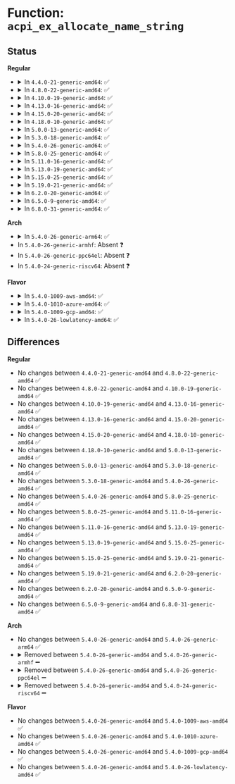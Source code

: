 # Function: <code>acpi_ex_allocate_name_string</code>

## Status
<b>Regular</b>
<ul>
<li>
<details>
<summary>In <code>4.4.0-21-generic-amd64</code>: ✅</summary>

```c
char * acpi_ex_allocate_name_string(u32 prefix_count, u32 num_name_segs)
```

```json
{
  "name": "acpi_ex_allocate_name_string",
  "collision_type": "Unique Static",
  "inline_type": "No",
  "funcs": [
    {
      "addr": 18446744071583654630,
      "name": "acpi_ex_allocate_name_string",
      "external": false,
      "loc": "drivers/acpi/acpica/exnames.c:73",
      "file": "drivers/acpi/acpica/exnames.c",
      "inline": "seen, unknown",
      "caller_inline": [],
      "caller_func": [
        "drivers/acpi/acpica/exnames.c:acpi_ex_get_name_string",
        "drivers/acpi/acpica/exnames.c:acpi_ex_get_name_string",
        "drivers/acpi/acpica/exnames.c:acpi_ex_get_name_string",
        "drivers/acpi/acpica/exnames.c:acpi_ex_get_name_string",
        "drivers/acpi/acpica/exnames.c:acpi_ex_get_name_string"
      ]
    }
  ],
  "symbols": [
    {
      "addr": 18446744071583654630,
      "name": "acpi_ex_allocate_name_string",
      "section": ".text",
      "bind": "STB_LOCAL",
      "size": 183
    }
  ]
}
```
</details>
</li>
<li>
<details>
<summary>In <code>4.8.0-22-generic-amd64</code>: ✅</summary>

```c
char * acpi_ex_allocate_name_string(u32 prefix_count, u32 num_name_segs)
```

```json
{
  "name": "acpi_ex_allocate_name_string",
  "collision_type": "Unique Static",
  "inline_type": "No",
  "funcs": [
    {
      "addr": 18446744071583978995,
      "name": "acpi_ex_allocate_name_string",
      "external": false,
      "loc": "drivers/acpi/acpica/exnames.c:73",
      "file": "drivers/acpi/acpica/exnames.c",
      "inline": "seen, unknown",
      "caller_inline": [],
      "caller_func": [
        "drivers/acpi/acpica/exnames.c:acpi_ex_get_name_string",
        "drivers/acpi/acpica/exnames.c:acpi_ex_get_name_string",
        "drivers/acpi/acpica/exnames.c:acpi_ex_get_name_string",
        "drivers/acpi/acpica/exnames.c:acpi_ex_get_name_string",
        "drivers/acpi/acpica/exnames.c:acpi_ex_get_name_string"
      ]
    }
  ],
  "symbols": [
    {
      "addr": 18446744071583978995,
      "name": "acpi_ex_allocate_name_string",
      "section": ".text",
      "bind": "STB_LOCAL",
      "size": 183
    }
  ]
}
```
</details>
</li>
<li>
<details>
<summary>In <code>4.10.0-19-generic-amd64</code>: ✅</summary>

```c
char * acpi_ex_allocate_name_string(u32 prefix_count, u32 num_name_segs)
```

```json
{
  "name": "acpi_ex_allocate_name_string",
  "collision_type": "Unique Static",
  "inline_type": "No",
  "funcs": [
    {
      "addr": 18446744071584120391,
      "name": "acpi_ex_allocate_name_string",
      "external": false,
      "loc": "drivers/acpi/acpica/exnames.c:73",
      "file": "drivers/acpi/acpica/exnames.c",
      "inline": "seen, unknown",
      "caller_inline": [],
      "caller_func": [
        "drivers/acpi/acpica/exnames.c:acpi_ex_get_name_string",
        "drivers/acpi/acpica/exnames.c:acpi_ex_get_name_string",
        "drivers/acpi/acpica/exnames.c:acpi_ex_get_name_string",
        "drivers/acpi/acpica/exnames.c:acpi_ex_get_name_string",
        "drivers/acpi/acpica/exnames.c:acpi_ex_get_name_string"
      ]
    }
  ],
  "symbols": [
    {
      "addr": 18446744071584120391,
      "name": "acpi_ex_allocate_name_string",
      "section": ".text",
      "bind": "STB_LOCAL",
      "size": 183
    }
  ]
}
```
</details>
</li>
<li>
<details>
<summary>In <code>4.13.0-16-generic-amd64</code>: ✅</summary>

```c
char * acpi_ex_allocate_name_string(u32 prefix_count, u32 num_name_segs)
```

```json
{
  "name": "acpi_ex_allocate_name_string",
  "collision_type": "Unique Static",
  "inline_type": "No",
  "funcs": [
    {
      "addr": 18446744071584187515,
      "name": "acpi_ex_allocate_name_string",
      "external": false,
      "loc": "drivers/acpi/acpica/exnames.c:73",
      "file": "drivers/acpi/acpica/exnames.c",
      "inline": "seen, unknown",
      "caller_inline": [],
      "caller_func": [
        "drivers/acpi/acpica/exnames.c:acpi_ex_get_name_string",
        "drivers/acpi/acpica/exnames.c:acpi_ex_get_name_string",
        "drivers/acpi/acpica/exnames.c:acpi_ex_get_name_string",
        "drivers/acpi/acpica/exnames.c:acpi_ex_get_name_string",
        "drivers/acpi/acpica/exnames.c:acpi_ex_get_name_string"
      ]
    }
  ],
  "symbols": [
    {
      "addr": 18446744071584187515,
      "name": "acpi_ex_allocate_name_string",
      "section": ".text",
      "bind": "STB_LOCAL",
      "size": 192
    }
  ]
}
```
</details>
</li>
<li>
<details>
<summary>In <code>4.15.0-20-generic-amd64</code>: ✅</summary>

```c
char * acpi_ex_allocate_name_string(u32 prefix_count, u32 num_name_segs)
```

```json
{
  "name": "acpi_ex_allocate_name_string",
  "collision_type": "Unique Static",
  "inline_type": "No",
  "funcs": [
    {
      "addr": 18446744071584505610,
      "name": "acpi_ex_allocate_name_string",
      "external": false,
      "loc": "drivers/acpi/acpica/exnames.c:73",
      "file": "drivers/acpi/acpica/exnames.c",
      "inline": "seen, unknown",
      "caller_inline": [],
      "caller_func": [
        "drivers/acpi/acpica/exnames.c:acpi_ex_get_name_string",
        "drivers/acpi/acpica/exnames.c:acpi_ex_get_name_string",
        "drivers/acpi/acpica/exnames.c:acpi_ex_get_name_string",
        "drivers/acpi/acpica/exnames.c:acpi_ex_get_name_string",
        "drivers/acpi/acpica/exnames.c:acpi_ex_get_name_string"
      ]
    }
  ],
  "symbols": [
    {
      "addr": 18446744071584505610,
      "name": "acpi_ex_allocate_name_string",
      "section": ".text",
      "bind": "STB_LOCAL",
      "size": 285
    }
  ]
}
```
</details>
</li>
<li>
<details>
<summary>In <code>4.18.0-10-generic-amd64</code>: ✅</summary>

```c
char * acpi_ex_allocate_name_string(u32 prefix_count, u32 num_name_segs)
```

```json
{
  "name": "acpi_ex_allocate_name_string",
  "collision_type": "Unique Static",
  "inline_type": "No",
  "funcs": [
    {
      "addr": 18446744071584730170,
      "name": "acpi_ex_allocate_name_string",
      "external": false,
      "loc": "drivers/acpi/acpica/exnames.c:39",
      "file": "drivers/acpi/acpica/exnames.c",
      "inline": "seen, unknown",
      "caller_inline": [],
      "caller_func": [
        "drivers/acpi/acpica/exnames.c:acpi_ex_get_name_string",
        "drivers/acpi/acpica/exnames.c:acpi_ex_get_name_string",
        "drivers/acpi/acpica/exnames.c:acpi_ex_get_name_string",
        "drivers/acpi/acpica/exnames.c:acpi_ex_get_name_string",
        "drivers/acpi/acpica/exnames.c:acpi_ex_get_name_string"
      ]
    }
  ],
  "symbols": [
    {
      "addr": 18446744071584730170,
      "name": "acpi_ex_allocate_name_string",
      "section": ".text",
      "bind": "STB_LOCAL",
      "size": 285
    }
  ]
}
```
</details>
</li>
<li>
<details>
<summary>In <code>5.0.0-13-generic-amd64</code>: ✅</summary>

```c
char * acpi_ex_allocate_name_string(u32 prefix_count, u32 num_name_segs)
```

```json
{
  "name": "acpi_ex_allocate_name_string",
  "collision_type": "Unique Static",
  "inline_type": "No",
  "funcs": [
    {
      "addr": 18446744071584829812,
      "name": "acpi_ex_allocate_name_string",
      "external": false,
      "loc": "drivers/acpi/acpica/exnames.c:39",
      "file": "drivers/acpi/acpica/exnames.c",
      "inline": "seen, unknown",
      "caller_inline": [],
      "caller_func": [
        "drivers/acpi/acpica/exnames.c:acpi_ex_get_name_string",
        "drivers/acpi/acpica/exnames.c:acpi_ex_get_name_string",
        "drivers/acpi/acpica/exnames.c:acpi_ex_get_name_string",
        "drivers/acpi/acpica/exnames.c:acpi_ex_get_name_string",
        "drivers/acpi/acpica/exnames.c:acpi_ex_get_name_string"
      ]
    }
  ],
  "symbols": [
    {
      "addr": 18446744071584829812,
      "name": "acpi_ex_allocate_name_string",
      "section": ".text",
      "bind": "STB_LOCAL",
      "size": 285
    }
  ]
}
```
</details>
</li>
<li>
<details>
<summary>In <code>5.3.0-18-generic-amd64</code>: ✅</summary>

```c
char * acpi_ex_allocate_name_string(u32 prefix_count, u32 num_name_segs)
```

```json
{
  "name": "acpi_ex_allocate_name_string",
  "collision_type": "Unique Static",
  "inline_type": "No",
  "funcs": [
    {
      "addr": 18446744071585033415,
      "name": "acpi_ex_allocate_name_string",
      "external": false,
      "loc": "drivers/acpi/acpica/exnames.c:39",
      "file": "drivers/acpi/acpica/exnames.c",
      "inline": "seen, unknown",
      "caller_inline": [],
      "caller_func": [
        "drivers/acpi/acpica/exnames.c:acpi_ex_get_name_string",
        "drivers/acpi/acpica/exnames.c:acpi_ex_get_name_string",
        "drivers/acpi/acpica/exnames.c:acpi_ex_get_name_string",
        "drivers/acpi/acpica/exnames.c:acpi_ex_get_name_string",
        "drivers/acpi/acpica/exnames.c:acpi_ex_get_name_string"
      ]
    }
  ],
  "symbols": [
    {
      "addr": 18446744071585033415,
      "name": "acpi_ex_allocate_name_string",
      "section": ".text",
      "bind": "STB_LOCAL",
      "size": 285
    }
  ]
}
```
</details>
</li>
<li>
<details>
<summary>In <code>5.4.0-26-generic-amd64</code>: ✅</summary>

```c
char * acpi_ex_allocate_name_string(u32 prefix_count, u32 num_name_segs)
```

```json
{
  "name": "acpi_ex_allocate_name_string",
  "collision_type": "Unique Static",
  "inline_type": "No",
  "funcs": [
    {
      "addr": 18446744071585169500,
      "name": "acpi_ex_allocate_name_string",
      "external": false,
      "loc": "drivers/acpi/acpica/exnames.c:39",
      "file": "drivers/acpi/acpica/exnames.c",
      "inline": "seen, unknown",
      "caller_inline": [],
      "caller_func": [
        "drivers/acpi/acpica/exnames.c:acpi_ex_get_name_string",
        "drivers/acpi/acpica/exnames.c:acpi_ex_get_name_string",
        "drivers/acpi/acpica/exnames.c:acpi_ex_get_name_string",
        "drivers/acpi/acpica/exnames.c:acpi_ex_get_name_string",
        "drivers/acpi/acpica/exnames.c:acpi_ex_get_name_string"
      ]
    }
  ],
  "symbols": [
    {
      "addr": 18446744071585169500,
      "name": "acpi_ex_allocate_name_string",
      "section": ".text",
      "bind": "STB_LOCAL",
      "size": 285
    }
  ]
}
```
</details>
</li>
<li>
<details>
<summary>In <code>5.8.0-25-generic-amd64</code>: ✅</summary>

```c
char * acpi_ex_allocate_name_string(u32 prefix_count, u32 num_name_segs)
```

```json
{
  "name": "acpi_ex_allocate_name_string",
  "collision_type": "Unique Static",
  "inline_type": "No",
  "funcs": [
    {
      "addr": 18446744071585874790,
      "name": "acpi_ex_allocate_name_string",
      "external": false,
      "loc": "drivers/acpi/acpica/exnames.c:39",
      "file": "drivers/acpi/acpica/exnames.c",
      "inline": "seen, unknown",
      "caller_inline": [],
      "caller_func": [
        "drivers/acpi/acpica/exnames.c:acpi_ex_get_name_string",
        "drivers/acpi/acpica/exnames.c:acpi_ex_get_name_string",
        "drivers/acpi/acpica/exnames.c:acpi_ex_get_name_string",
        "drivers/acpi/acpica/exnames.c:acpi_ex_get_name_string",
        "drivers/acpi/acpica/exnames.c:acpi_ex_get_name_string"
      ]
    }
  ],
  "symbols": [
    {
      "addr": 18446744071585874790,
      "name": "acpi_ex_allocate_name_string",
      "section": ".text",
      "bind": "STB_LOCAL",
      "size": 269
    }
  ]
}
```
</details>
</li>
<li>
<details>
<summary>In <code>5.11.0-16-generic-amd64</code>: ✅</summary>

```c
char * acpi_ex_allocate_name_string(u32 prefix_count, u32 num_name_segs)
```

```json
{
  "name": "acpi_ex_allocate_name_string",
  "collision_type": "Unique Static",
  "inline_type": "No",
  "funcs": [
    {
      "addr": 18446744071585995945,
      "name": "acpi_ex_allocate_name_string",
      "external": false,
      "loc": "drivers/acpi/acpica/exnames.c:39",
      "file": "drivers/acpi/acpica/exnames.c",
      "inline": "seen, unknown",
      "caller_inline": [],
      "caller_func": [
        "drivers/acpi/acpica/exnames.c:acpi_ex_get_name_string",
        "drivers/acpi/acpica/exnames.c:acpi_ex_get_name_string",
        "drivers/acpi/acpica/exnames.c:acpi_ex_get_name_string",
        "drivers/acpi/acpica/exnames.c:acpi_ex_get_name_string",
        "drivers/acpi/acpica/exnames.c:acpi_ex_get_name_string"
      ]
    }
  ],
  "symbols": [
    {
      "addr": 18446744071585995945,
      "name": "acpi_ex_allocate_name_string",
      "section": ".text",
      "bind": "STB_LOCAL",
      "size": 239
    }
  ]
}
```
</details>
</li>
<li>
<details>
<summary>In <code>5.13.0-19-generic-amd64</code>: ✅</summary>

```c
char * acpi_ex_allocate_name_string(u32 prefix_count, u32 num_name_segs)
```

```json
{
  "name": "acpi_ex_allocate_name_string",
  "collision_type": "Unique Static",
  "inline_type": "No",
  "funcs": [
    {
      "addr": 18446744071585872941,
      "name": "acpi_ex_allocate_name_string",
      "external": false,
      "loc": "drivers/acpi/acpica/exnames.c:39",
      "file": "drivers/acpi/acpica/exnames.c",
      "inline": "seen, unknown",
      "caller_inline": [],
      "caller_func": [
        "drivers/acpi/acpica/exnames.c:acpi_ex_get_name_string",
        "drivers/acpi/acpica/exnames.c:acpi_ex_get_name_string",
        "drivers/acpi/acpica/exnames.c:acpi_ex_get_name_string",
        "drivers/acpi/acpica/exnames.c:acpi_ex_get_name_string",
        "drivers/acpi/acpica/exnames.c:acpi_ex_get_name_string"
      ]
    }
  ],
  "symbols": [
    {
      "addr": 18446744071585872941,
      "name": "acpi_ex_allocate_name_string",
      "section": ".text",
      "bind": "STB_LOCAL",
      "size": 269
    }
  ]
}
```
</details>
</li>
<li>
<details>
<summary>In <code>5.15.0-25-generic-amd64</code>: ✅</summary>

```c
char * acpi_ex_allocate_name_string(u32 prefix_count, u32 num_name_segs)
```

```json
{
  "name": "acpi_ex_allocate_name_string",
  "collision_type": "Unique Static",
  "inline_type": "No",
  "funcs": [
    {
      "addr": 18446744071586360310,
      "name": "acpi_ex_allocate_name_string",
      "external": false,
      "loc": "drivers/acpi/acpica/exnames.c:39",
      "file": "drivers/acpi/acpica/exnames.c",
      "inline": "seen, unknown",
      "caller_inline": [],
      "caller_func": [
        "drivers/acpi/acpica/exnames.c:acpi_ex_get_name_string",
        "drivers/acpi/acpica/exnames.c:acpi_ex_get_name_string",
        "drivers/acpi/acpica/exnames.c:acpi_ex_get_name_string",
        "drivers/acpi/acpica/exnames.c:acpi_ex_get_name_string",
        "drivers/acpi/acpica/exnames.c:acpi_ex_get_name_string"
      ]
    }
  ],
  "symbols": [
    {
      "addr": 18446744071586360310,
      "name": "acpi_ex_allocate_name_string",
      "section": ".text",
      "bind": "STB_LOCAL",
      "size": 269
    }
  ]
}
```
</details>
</li>
<li>
<details>
<summary>In <code>5.19.0-21-generic-amd64</code>: ✅</summary>

```c
char * acpi_ex_allocate_name_string(u32 prefix_count, u32 num_name_segs)
```

```json
{
  "name": "acpi_ex_allocate_name_string",
  "collision_type": "Unique Static",
  "inline_type": "No",
  "funcs": [
    {
      "addr": 18446744071587607879,
      "name": "acpi_ex_allocate_name_string",
      "external": false,
      "loc": "drivers/acpi/acpica/exnames.c:39",
      "file": "drivers/acpi/acpica/exnames.c",
      "inline": "seen, unknown",
      "caller_inline": [],
      "caller_func": [
        "drivers/acpi/acpica/exnames.c:acpi_ex_get_name_string",
        "drivers/acpi/acpica/exnames.c:acpi_ex_get_name_string",
        "drivers/acpi/acpica/exnames.c:acpi_ex_get_name_string",
        "drivers/acpi/acpica/exnames.c:acpi_ex_get_name_string",
        "drivers/acpi/acpica/exnames.c:acpi_ex_get_name_string"
      ]
    }
  ],
  "symbols": [
    {
      "addr": 18446744071587607879,
      "name": "acpi_ex_allocate_name_string",
      "section": ".text",
      "bind": "STB_LOCAL",
      "size": 275
    }
  ]
}
```
</details>
</li>
<li>
<details>
<summary>In <code>6.2.0-20-generic-amd64</code>: ✅</summary>

```c
char * acpi_ex_allocate_name_string(u32 prefix_count, u32 num_name_segs)
```

```json
{
  "name": "acpi_ex_allocate_name_string",
  "collision_type": "Unique Static",
  "inline_type": "No",
  "funcs": [
    {
      "addr": 18446744071588902864,
      "name": "acpi_ex_allocate_name_string",
      "external": false,
      "loc": "drivers/acpi/acpica/exnames.c:39",
      "file": "drivers/acpi/acpica/exnames.c",
      "inline": "seen, unknown",
      "caller_inline": [],
      "caller_func": [
        "drivers/acpi/acpica/exnames.c:acpi_ex_get_name_string",
        "drivers/acpi/acpica/exnames.c:acpi_ex_get_name_string",
        "drivers/acpi/acpica/exnames.c:acpi_ex_get_name_string",
        "drivers/acpi/acpica/exnames.c:acpi_ex_get_name_string",
        "drivers/acpi/acpica/exnames.c:acpi_ex_get_name_string"
      ]
    }
  ],
  "symbols": [
    {
      "addr": 18446744071588902864,
      "name": "acpi_ex_allocate_name_string",
      "section": ".text",
      "bind": "STB_LOCAL",
      "size": 315
    }
  ]
}
```
</details>
</li>
<li>
<details>
<summary>In <code>6.5.0-9-generic-amd64</code>: ✅</summary>

```c
char * acpi_ex_allocate_name_string(u32 prefix_count, u32 num_name_segs)
```

```json
{
  "name": "acpi_ex_allocate_name_string",
  "collision_type": "Unique Static",
  "inline_type": "No",
  "funcs": [
    {
      "addr": 18446744071589192784,
      "name": "acpi_ex_allocate_name_string",
      "external": false,
      "loc": "drivers/acpi/acpica/exnames.c:39",
      "file": "drivers/acpi/acpica/exnames.c",
      "inline": "seen, unknown",
      "caller_inline": [],
      "caller_func": [
        "drivers/acpi/acpica/exnames.c:acpi_ex_get_name_string",
        "drivers/acpi/acpica/exnames.c:acpi_ex_get_name_string",
        "drivers/acpi/acpica/exnames.c:acpi_ex_get_name_string",
        "drivers/acpi/acpica/exnames.c:acpi_ex_get_name_string",
        "drivers/acpi/acpica/exnames.c:acpi_ex_get_name_string"
      ]
    }
  ],
  "symbols": [
    {
      "addr": 18446744071589192784,
      "name": "acpi_ex_allocate_name_string",
      "section": ".text",
      "bind": "STB_LOCAL",
      "size": 322
    }
  ]
}
```
</details>
</li>
<li>
<details>
<summary>In <code>6.8.0-31-generic-amd64</code>: ✅</summary>

```c
char * acpi_ex_allocate_name_string(u32 prefix_count, u32 num_name_segs)
```

```json
{
  "name": "acpi_ex_allocate_name_string",
  "collision_type": "Unique Static",
  "inline_type": "No",
  "funcs": [
    {
      "addr": 18446744071589499200,
      "name": "acpi_ex_allocate_name_string",
      "external": false,
      "loc": "drivers/acpi/acpica/exnames.c:39",
      "file": "drivers/acpi/acpica/exnames.c",
      "inline": "seen, unknown",
      "caller_inline": [],
      "caller_func": [
        "drivers/acpi/acpica/exnames.c:acpi_ex_get_name_string",
        "drivers/acpi/acpica/exnames.c:acpi_ex_get_name_string",
        "drivers/acpi/acpica/exnames.c:acpi_ex_get_name_string",
        "drivers/acpi/acpica/exnames.c:acpi_ex_get_name_string",
        "drivers/acpi/acpica/exnames.c:acpi_ex_get_name_string"
      ]
    }
  ],
  "symbols": [
    {
      "addr": 18446744071589499200,
      "name": "acpi_ex_allocate_name_string",
      "section": ".text",
      "bind": "STB_LOCAL",
      "size": 322
    }
  ]
}
```
</details>
</li>
</ul>
<b>Arch</b>
<ul>
<li>
<details>
<summary>In <code>5.4.0-26-generic-arm64</code>: ✅</summary>

```c
char * acpi_ex_allocate_name_string(u32 prefix_count, u32 num_name_segs)
```

```json
{
  "name": "acpi_ex_allocate_name_string",
  "collision_type": "Unique Static",
  "inline_type": "No",
  "funcs": [
    {
      "addr": 18446603336497521692,
      "name": "acpi_ex_allocate_name_string",
      "external": false,
      "loc": "drivers/acpi/acpica/exnames.c:39",
      "file": "drivers/acpi/acpica/exnames.c",
      "inline": "seen, unknown",
      "caller_inline": [],
      "caller_func": [
        "drivers/acpi/acpica/exnames.c:acpi_ex_get_name_string",
        "drivers/acpi/acpica/exnames.c:acpi_ex_get_name_string",
        "drivers/acpi/acpica/exnames.c:acpi_ex_get_name_string",
        "drivers/acpi/acpica/exnames.c:acpi_ex_get_name_string",
        "drivers/acpi/acpica/exnames.c:acpi_ex_get_name_string"
      ]
    }
  ],
  "symbols": [
    {
      "addr": 18446603336497521692,
      "name": "acpi_ex_allocate_name_string",
      "section": ".text",
      "bind": "STB_LOCAL",
      "size": 260
    }
  ]
}
```
</details>
</li>
<li>
In <code>5.4.0-26-generic-armhf</code>: Absent ❓
</li>
<li>
In <code>5.4.0-26-generic-ppc64el</code>: Absent ❓
</li>
<li>
In <code>5.4.0-24-generic-riscv64</code>: Absent ❓
</li>
</ul>
<b>Flavor</b>
<ul>
<li>
<details>
<summary>In <code>5.4.0-1009-aws-amd64</code>: ✅</summary>

```c
char * acpi_ex_allocate_name_string(u32 prefix_count, u32 num_name_segs)
```

```json
{
  "name": "acpi_ex_allocate_name_string",
  "collision_type": "Unique Static",
  "inline_type": "No",
  "funcs": [
    {
      "addr": 18446744071585055455,
      "name": "acpi_ex_allocate_name_string",
      "external": false,
      "loc": "drivers/acpi/acpica/exnames.c:39",
      "file": "drivers/acpi/acpica/exnames.c",
      "inline": "seen, unknown",
      "caller_inline": [],
      "caller_func": [
        "drivers/acpi/acpica/exnames.c:acpi_ex_get_name_string",
        "drivers/acpi/acpica/exnames.c:acpi_ex_get_name_string",
        "drivers/acpi/acpica/exnames.c:acpi_ex_get_name_string",
        "drivers/acpi/acpica/exnames.c:acpi_ex_get_name_string",
        "drivers/acpi/acpica/exnames.c:acpi_ex_get_name_string"
      ]
    }
  ],
  "symbols": [
    {
      "addr": 18446744071585055455,
      "name": "acpi_ex_allocate_name_string",
      "section": ".text",
      "bind": "STB_LOCAL",
      "size": 196
    }
  ]
}
```
</details>
</li>
<li>
<details>
<summary>In <code>5.4.0-1010-azure-amd64</code>: ✅</summary>

```c
char * acpi_ex_allocate_name_string(u32 prefix_count, u32 num_name_segs)
```

```json
{
  "name": "acpi_ex_allocate_name_string",
  "collision_type": "Unique Static",
  "inline_type": "No",
  "funcs": [
    {
      "addr": 18446744071584971000,
      "name": "acpi_ex_allocate_name_string",
      "external": false,
      "loc": "drivers/acpi/acpica/exnames.c:39",
      "file": "drivers/acpi/acpica/exnames.c",
      "inline": "seen, unknown",
      "caller_inline": [],
      "caller_func": [
        "drivers/acpi/acpica/exnames.c:acpi_ex_get_name_string",
        "drivers/acpi/acpica/exnames.c:acpi_ex_get_name_string",
        "drivers/acpi/acpica/exnames.c:acpi_ex_get_name_string",
        "drivers/acpi/acpica/exnames.c:acpi_ex_get_name_string",
        "drivers/acpi/acpica/exnames.c:acpi_ex_get_name_string"
      ]
    }
  ],
  "symbols": [
    {
      "addr": 18446744071584971000,
      "name": "acpi_ex_allocate_name_string",
      "section": ".text",
      "bind": "STB_LOCAL",
      "size": 191
    }
  ]
}
```
</details>
</li>
<li>
<details>
<summary>In <code>5.4.0-1009-gcp-amd64</code>: ✅</summary>

```c
char * acpi_ex_allocate_name_string(u32 prefix_count, u32 num_name_segs)
```

```json
{
  "name": "acpi_ex_allocate_name_string",
  "collision_type": "Unique Static",
  "inline_type": "No",
  "funcs": [
    {
      "addr": 18446744071585121084,
      "name": "acpi_ex_allocate_name_string",
      "external": false,
      "loc": "drivers/acpi/acpica/exnames.c:39",
      "file": "drivers/acpi/acpica/exnames.c",
      "inline": "seen, unknown",
      "caller_inline": [],
      "caller_func": [
        "drivers/acpi/acpica/exnames.c:acpi_ex_get_name_string",
        "drivers/acpi/acpica/exnames.c:acpi_ex_get_name_string",
        "drivers/acpi/acpica/exnames.c:acpi_ex_get_name_string",
        "drivers/acpi/acpica/exnames.c:acpi_ex_get_name_string",
        "drivers/acpi/acpica/exnames.c:acpi_ex_get_name_string"
      ]
    }
  ],
  "symbols": [
    {
      "addr": 18446744071585121084,
      "name": "acpi_ex_allocate_name_string",
      "section": ".text",
      "bind": "STB_LOCAL",
      "size": 285
    }
  ]
}
```
</details>
</li>
<li>
<details>
<summary>In <code>5.4.0-26-lowlatency-amd64</code>: ✅</summary>

```c
char * acpi_ex_allocate_name_string(u32 prefix_count, u32 num_name_segs)
```

```json
{
  "name": "acpi_ex_allocate_name_string",
  "collision_type": "Unique Static",
  "inline_type": "No",
  "funcs": [
    {
      "addr": 18446744071585227244,
      "name": "acpi_ex_allocate_name_string",
      "external": false,
      "loc": "drivers/acpi/acpica/exnames.c:39",
      "file": "drivers/acpi/acpica/exnames.c",
      "inline": "seen, unknown",
      "caller_inline": [],
      "caller_func": [
        "drivers/acpi/acpica/exnames.c:acpi_ex_get_name_string",
        "drivers/acpi/acpica/exnames.c:acpi_ex_get_name_string",
        "drivers/acpi/acpica/exnames.c:acpi_ex_get_name_string",
        "drivers/acpi/acpica/exnames.c:acpi_ex_get_name_string",
        "drivers/acpi/acpica/exnames.c:acpi_ex_get_name_string"
      ]
    }
  ],
  "symbols": [
    {
      "addr": 18446744071585227244,
      "name": "acpi_ex_allocate_name_string",
      "section": ".text",
      "bind": "STB_LOCAL",
      "size": 285
    }
  ]
}
```
</details>
</li>
</ul>

## Differences
<b>Regular</b>
<ul>
<li>
No changes between <code>4.4.0-21-generic-amd64</code> and <code>4.8.0-22-generic-amd64</code> ✅
</li>
<li>
No changes between <code>4.8.0-22-generic-amd64</code> and <code>4.10.0-19-generic-amd64</code> ✅
</li>
<li>
No changes between <code>4.10.0-19-generic-amd64</code> and <code>4.13.0-16-generic-amd64</code> ✅
</li>
<li>
No changes between <code>4.13.0-16-generic-amd64</code> and <code>4.15.0-20-generic-amd64</code> ✅
</li>
<li>
No changes between <code>4.15.0-20-generic-amd64</code> and <code>4.18.0-10-generic-amd64</code> ✅
</li>
<li>
No changes between <code>4.18.0-10-generic-amd64</code> and <code>5.0.0-13-generic-amd64</code> ✅
</li>
<li>
No changes between <code>5.0.0-13-generic-amd64</code> and <code>5.3.0-18-generic-amd64</code> ✅
</li>
<li>
No changes between <code>5.3.0-18-generic-amd64</code> and <code>5.4.0-26-generic-amd64</code> ✅
</li>
<li>
No changes between <code>5.4.0-26-generic-amd64</code> and <code>5.8.0-25-generic-amd64</code> ✅
</li>
<li>
No changes between <code>5.8.0-25-generic-amd64</code> and <code>5.11.0-16-generic-amd64</code> ✅
</li>
<li>
No changes between <code>5.11.0-16-generic-amd64</code> and <code>5.13.0-19-generic-amd64</code> ✅
</li>
<li>
No changes between <code>5.13.0-19-generic-amd64</code> and <code>5.15.0-25-generic-amd64</code> ✅
</li>
<li>
No changes between <code>5.15.0-25-generic-amd64</code> and <code>5.19.0-21-generic-amd64</code> ✅
</li>
<li>
No changes between <code>5.19.0-21-generic-amd64</code> and <code>6.2.0-20-generic-amd64</code> ✅
</li>
<li>
No changes between <code>6.2.0-20-generic-amd64</code> and <code>6.5.0-9-generic-amd64</code> ✅
</li>
<li>
No changes between <code>6.5.0-9-generic-amd64</code> and <code>6.8.0-31-generic-amd64</code> ✅
</li>
</ul>
<b>Arch</b>
<ul>
<li>
No changes between <code>5.4.0-26-generic-amd64</code> and <code>5.4.0-26-generic-arm64</code> ✅
</li>
<li>
<details>
<summary>Removed between <code>5.4.0-26-generic-amd64</code> and <code>5.4.0-26-generic-armhf</code> ➖</summary>

```c
char * acpi_ex_allocate_name_string(u32 prefix_count, u32 num_name_segs)
```
</details>
</li>
<li>
<details>
<summary>Removed between <code>5.4.0-26-generic-amd64</code> and <code>5.4.0-26-generic-ppc64el</code> ➖</summary>

```c
char * acpi_ex_allocate_name_string(u32 prefix_count, u32 num_name_segs)
```
</details>
</li>
<li>
<details>
<summary>Removed between <code>5.4.0-26-generic-amd64</code> and <code>5.4.0-24-generic-riscv64</code> ➖</summary>

```c
char * acpi_ex_allocate_name_string(u32 prefix_count, u32 num_name_segs)
```
</details>
</li>
</ul>
<b>Flavor</b>
<ul>
<li>
No changes between <code>5.4.0-26-generic-amd64</code> and <code>5.4.0-1009-aws-amd64</code> ✅
</li>
<li>
No changes between <code>5.4.0-26-generic-amd64</code> and <code>5.4.0-1010-azure-amd64</code> ✅
</li>
<li>
No changes between <code>5.4.0-26-generic-amd64</code> and <code>5.4.0-1009-gcp-amd64</code> ✅
</li>
<li>
No changes between <code>5.4.0-26-generic-amd64</code> and <code>5.4.0-26-lowlatency-amd64</code> ✅
</li>
</ul>
